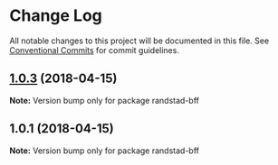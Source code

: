 # Change Log

All notable changes to this project will be documented in this file.
See [Conventional Commits](https://conventionalcommits.org) for commit guidelines.

<a name="1.0.3"></a>
## [1.0.3](https://github.com/orocancourt/lerna-poc/compare/v1.0.2...v1.0.3) (2018-04-15)




**Note:** Version bump only for package randstad-bff

<a name="1.0.1"></a>
## 1.0.1 (2018-04-15)




**Note:** Version bump only for package randstad-bff
